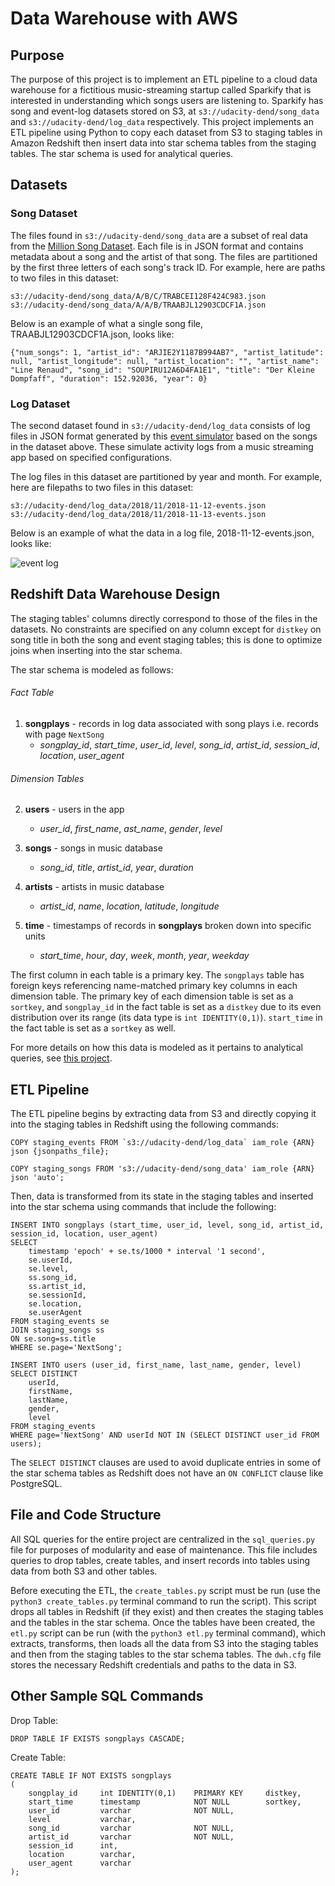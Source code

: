 # Data Warehouse with AWS

## Purpose

The purpose of this project is to implement an ETL pipeline to a cloud data warehouse for a fictitious music-streaming startup called Sparkify that is interested in understanding which songs users are listening to. Sparkify has song and event-log datasets stored on S3, at `s3://udacity-dend/song_data` and `s3://udacity-dend/log_data` respectively. This project implements an ETL pipeline using Python to copy each dataset from S3 to staging tables in Amazon Redshift then insert data into star schema tables from the staging tables. The star schema is used for analytical queries.

## Datasets

### Song Dataset

The files found in `s3://udacity-dend/song_data` are a subset of real data from the [Million Song Dataset](http://millionsongdataset.com/). Each file is in JSON format and contains metadata about a song and the artist of that song. The files are partitioned by the first three letters of each song's track ID. For example, here are paths to two files in this dataset:

    s3://udacity-dend/song_data/A/B/C/TRABCEI128F424C983.json
    s3://udacity-dend/song_data/A/A/B/TRAABJL12903CDCF1A.json
    
Below is an example of what a single song file, TRAABJL12903CDCF1A.json, looks like:

    {"num_songs": 1, "artist_id": "ARJIE2Y1187B994AB7", "artist_latitude": null, "artist_longitude": null, "artist_location": "", "artist_name": "Line Renaud", "song_id": "SOUPIRU12A6D4FA1E1", "title": "Der Kleine Dompfaff", "duration": 152.92036, "year": 0}

### Log Dataset

The second dataset found in `s3://udacity-dend/log_data` consists of log files in JSON format generated by this [event simulator](https://github.com/Interana/eventsim) based on the songs in the dataset above. These simulate activity logs from a music streaming app based on specified configurations.

The log files in this dataset are partitioned by year and month. For example, here are filepaths to two files in this dataset:

    s3://udacity-dend/log_data/2018/11/2018-11-12-events.json
    s3://udacity-dend/log_data/2018/11/2018-11-13-events.json

Below is an example of what the data in a log file, 2018-11-12-events.json, looks like:

![event log](https://video.udacity-data.com/topher/2019/February/5c6c15e9_log-data/log-data.png)

## Redshift Data Warehouse Design

The staging tables' columns directly correspond to those of the files in the datasets. No constraints are specified on any column except for `distkey` on song title in both the song and event staging tables; this is done to optimize joins when inserting into the star schema.

The star schema is modeled as follows:

###### Fact Table
1. **songplays** - records in log data associated with song plays i.e. records with page `NextSong`
    - *songplay_id*, *start_time*, *user_id*, *level*, *song_id*, *artist_id*, *session_id*, *location*, *user_agent*
    
###### Dimension Tables
2. **users** - users in the app
    - *user_id*, *first_name*, *ast_name*, *gender*, *level*
    
3. **songs** - songs in music database
    - *song_id*, *title*, *artist_id*, *year*, *duration*
    
4. **artists** - artists in music database
    - *artist_id*, *name*, *location*, *latitude*, *longitude*
    
5. **time** - timestamps of records in **songplays** broken down into specific units
    - *start_time*, *hour*, *day*, *week*, *month*, *year*, *weekday*  
    
The first column in each table is a primary key. The `songplays` table has foreign keys referencing name-matched primary key columns in each dimension table. The primary key of each dimension table is set as a `sortkey`, and `songplay_id` in the fact table is set as a `distkey` due to its even distribution over its range (its data type is `int IDENTITY(0,1)`). `start_time` in the fact table is set as a `sortkey` as well.

For more details on how this data is modeled as it pertains to analytical queries, see [this project](https://github.com/spaydar/Data-Modeling-with-Postgres).

## ETL Pipeline

The ETL pipeline begins by extracting data from S3 and directly copying it into the staging tables in Redshift using the following commands:

    COPY staging_events FROM `s3://udacity-dend/log_data` iam_role {ARN} json {jsonpaths_file};
    
    COPY staging_songs FROM 's3://udacity-dend/song_data' iam_role {ARN} json 'auto';
    
Then, data is transformed from its state in the staging tables and inserted into the star schema using commands that include the following:

    INSERT INTO songplays (start_time, user_id, level, song_id, artist_id, session_id, location, user_agent)
    SELECT
        timestamp 'epoch' + se.ts/1000 * interval '1 second',
        se.userId,
        se.level,
        ss.song_id,
        ss.artist_id,
        se.sessionId,
        se.location,
        se.userAgent
    FROM staging_events se
    JOIN staging_songs ss
    ON se.song=ss.title
    WHERE se.page='NextSong';
    
    INSERT INTO users (user_id, first_name, last_name, gender, level)
    SELECT DISTINCT
        userId, 
        firstName, 
        lastName, 
        gender, 
        level
    FROM staging_events
    WHERE page='NextSong' AND userId NOT IN (SELECT DISTINCT user_id FROM users);
    
The `SELECT DISTINCT` clauses are used to avoid duplicate entries in some of the star schema tables as Redshift does not have an `ON CONFLICT` clause like PostgreSQL.

## File and Code Structure

All SQL queries for the entire project are centralized in the `sql_queries.py` file for purposes of modularity and ease of maintenance. This file includes queries to drop tables, create tables, and insert records into tables using data from both S3 and other tables.

Before executing the ETL, the `create_tables.py` script must be run (use the `python3 create_tables.py` terminal command to run the script). This script drops all tables in Redshift (if they exist) and then creates the staging tables and the tables in the star schema. Once the tables have been created, the `etl.py` script can be run (with the `python3 etl.py` terminal command), which extracts, transforms, then loads all the data from S3 into the staging tables and then from the staging tables to the star schema tables. The `dwh.cfg` file stores the necessary Redshift credentials and paths to the data in S3.

## Other Sample SQL Commands

Drop Table:

    DROP TABLE IF EXISTS songplays CASCADE;

Create Table:

    CREATE TABLE IF NOT EXISTS songplays 
    (
        songplay_id     int IDENTITY(0,1)    PRIMARY KEY     distkey, 
        start_time      timestamp            NOT NULL        sortkey, 
        user_id         varchar              NOT NULL, 
        level           varchar, 
        song_id         varchar              NOT NULL, 
        artist_id       varchar              NOT NULL, 
        session_id      int, 
        location        varchar, 
        user_agent      varchar
    );